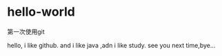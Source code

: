 # hello-world
第一次使用git

hello, i like github. and i like java ,adn i like study.
see you next time,bye...
